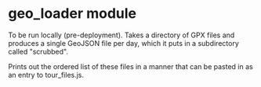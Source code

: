 # geo_loader module

To be run locally (pre-deployment).  Takes a directory of GPX files and produces a single GeoJSON file per day, which it puts in a subdirectory called "scrubbed".

Prints out the ordered list of these files in a manner that can be pasted in as an entry to tour_files.js.

